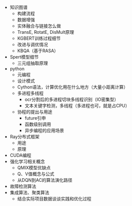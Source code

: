 - 知识图谱
    - 构建流程
    - 数据增强
    - 实体融合与链接怎么做
    - TransE, RotatE, DisMult原理
    - KGBERT训练过程细节
    - 改进与调优情况
    - KBQA（基于RASA）
- Spert模型细节
    - 三元组抽取原理
- python
    - 元编程
    - 设计模式
    - Cython语法，计算优化用在什么地方（大量小距离计算）
    - 多进程多线程
        - ocr分割后的多进程切块多线程识别（IO密集型）
        - 文本关键字检测，多线程（多进程也可，就是占CPU）
    - 协程的提出与用途
        - future引申
        - 函数级别调用
        - 异步编程的应用场景
- Ray分布式框架
    - 用途
    - 原理
- CUDA编程
- 强化学习相关概念
    - QMIX模型优缺点
    - Q、V值概念与公式
    - 从DQN到AC的算法演化路径
- 故障检测算法
- 集成算法、聚类算法
    - 结合实际项目数据谈谈实践和优化过程
